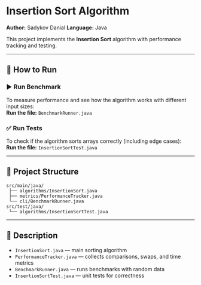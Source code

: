 # Insertion Sort Algorithm

**Author:** Sadykov Danial 
**Language:** Java  

This project implements the **Insertion Sort** algorithm with performance tracking and testing.

---

## 🚀 How to Run

### ▶ Run Benchmark
To measure performance and see how the algorithm works with different input sizes:  
**Run the file:** `BenchmarkRunner.java`

### ✅ Run Tests
To check if the algorithm sorts arrays correctly (including edge cases):  
**Run the file:** `InsertionSortTest.java`

---

## 📂 Project Structure
```
src/main/java/
 ├── algorithms/InsertionSort.java
 ├── metrics/PerformanceTracker.java
 └── cli/BenchmarkRunner.java
src/test/java/
 └── algorithms/InsertionSortTest.java
```

---

## 📘 Description
- `InsertionSort.java` — main sorting algorithm  
- `PerformanceTracker.java` — collects comparisons, swaps, and time metrics  
- `BenchmarkRunner.java` — runs benchmarks with random data  
- `InsertionSortTest.java` — unit tests for correctness  
